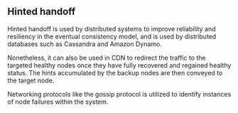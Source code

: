 ## Hinted handoff

Hinted handoff is used by distributed systems to improve reliability and resiliency in the eventual consistency model, and is used by distributed databases such as Cassandra and Amazon Dynamo.

Nonetheless, it can also be used in CDN to redirect the traffic to the targeted healthy nodes once they have fully recovered and regained healthy status. The hints accumulated by the backup nodes are then conveyed to the target node.

Networking protocols like the gossip protocol is utilized to identify instances of node failures within the system.
